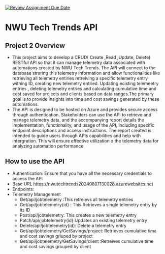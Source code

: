 [![Review Assignment Due Date](https://classroom.github.com/assets/deadline-readme-button-22041afd0340ce965d47ae6ef1cefeee28c7c493a6346c4f15d667ab976d596c.svg)](https://classroom.github.com/a/290U_JNB)

# NWU Tech Trends API

## Project 2 Overview
* This project aims to develop a CRUD( Create ,Read ,Update, Delete) RESTful API so that it can manage telemetry
data associated with automations created by NWU Tech Trends. The API will connect to the database stroring this 
telemetry information and allow functionalities like retrieving all telemetry entiries retreiving a specific telemetry
entry withing ID, creating new telemetry entried. Updating ecisting telemeetry entries , deleting telemetry entries
and calculating cumulative time and cost saved for projects and clients based on data ranges.The primary goal is to provide insights into time and cost savings generated by these automations.
* The API is designed to be hosted on Azure and provides secure access through authentication. Stakeholders can use the API to retrieve and manage telemetry data, and the accompanying report details the implementation, functionality, and usage of the API, including specific endpoint descriptions and access instructions. The report created is intended to guide users through APIs capabilities and help with intergration. This will ensure effective
utilization o the telemetry data for analyzing automation performance

## How to use the API
* Authentication: Ensure that you have all the necessary credentials to access the API
* Base URL https://nwutechtrends20240807130028.azurewebsites.net
* Endpoints:
* Telemetry Management
    - Get/api/jobtelemetry :This retreievs all telemetry entries
    - Get/api/jobtelemetry{id} : This Retrieves a single telemetry entry by its ID
    - Post/api/jobtelemetry: This creates a new telemetry entry
    - Patch/api/jobtelemetry{id}:Updates an existing telemetry entry
    - Delete/api/jobtelemetry{id}: Delete a telemetry entry
    - Get/api/jobtelemetry/GetSavings/project: Retrieves cumulative tima and cost savings griuped by project
    - Get/api/jobtelemetry/GetSavings/client :Retreives cumulative time and cost savings grouped by client



